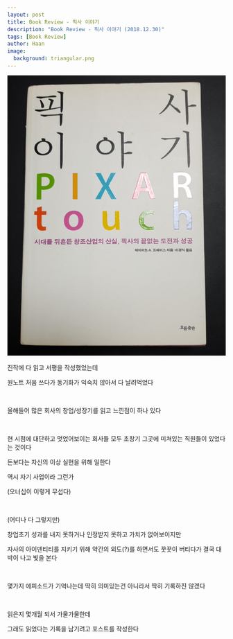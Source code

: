 ```yaml
---
layout: post
title: Book Review - 픽사 이야기
description: "Book Review - 픽사 이야기 (2018.12.30)" 
tags: [Book Review]
author: Haan
image:
  background: triangular.png
---
```

<img src="/assets/img/pixartouch.jpg">
<br/>
<p>진작에 다 읽고 서평을 작성했었는데</p>
<p>원노트 처음 쓰다가 동기화가 익숙치 않아서 다 날려먹었다</p>
<br/>
<p>올해들어 많은 회사의 창업/성장기를 읽고 느낀점이 하나 있다</p>
<br/>
<p>현 시점에 대단하고 멋었어보이는 회사들 모두 초창기 그곳에 미쳐있는 직원들이 있었다는 것이다</p>
<p>돈보다는 자신의 이상 실현을 위해 일한다</p>
<p>역시 자기 사업이라 그런가 </p>
<p>(오너십이 이렇게 무섭다)</p>
<br/>
<p>(어디나 다 그렇지만)</p>
<p>창업초기 성과를 내지 못하거나 인정받지 못하고 가치가 없어보이지만 </p>
<p>자사의 아이덴티티를 지키기 위해 약간의 외도(?)를 하면서도 꿋꿋이 버티다가 결국 대박이 나고 빛을 본다</p>
<br/>
<p>몇가지 에피소드가 기억나는데 딱히 의미있는건 아니라서 딱히 기록하진 않겠다</p>
<br/>
<p>읽은지 몇개월 되서 가물가물한데</p>
<p>그래도 읽었다는 기록을 남기려고 포스트를  작성한다</p>
